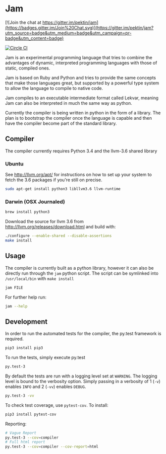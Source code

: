 # Jam

[![Join the chat at https://gitter.im/pektin/jam](https://badges.gitter.im/Join%20Chat.svg)](https://gitter.im/pektin/jam?utm_source=badge&utm_medium=badge&utm_campaign=pr-badge&utm_content=badge)

[![Circle CI](https://circleci.com/gh/pektin/jam.svg?style=svg)](https://circleci.com/gh/pektin/jam)

Jam is an experimental programming language that tries to combine the advantages
of dynamic, interpreted programming languages with those of static, compiled
ones.

Jam is based on Ruby and Python and tries to provide the same concepts that make
those languages great, but supported by a powerful type system to allow the
language to compile to native code.

Jam compiles to an executable intermediate format called Lekvar, meaning Jam can
also be interpreted in much the same way as python.

Currently the compiler is being written in python in the form of a library. The
plan is to bootstrap the compiler once the language is capable and then have the
compiler become part of the standard library.

## Compiler

The compiler currently requires Python 3.4 and the llvm-3.6 shared library

### Ubuntu

See http://llvm.org/apt/ for instructions on how to set up your system to fetch
the 3.6 packages if you're still on precise.

``` bash
sudo apt-get install python3 libllvm3.6 llvm-runtime
```

### Darwin (OSX Journaled)

``` bash
brew install python3
```

Download the source for llvm 3.6 from http://llvm.org/releases/download.html
and build with:

``` bash
./configure --enable-shared --disable-assertions
make install
```

## Usage

The compiler is currently built as a python library, however it can also be
directly run through the `jam` python script. The script can be symlinked into
`/usr/local/bin` with `make install`

``` bash
jam FILE
```

For further help run:

``` bash
jam --help
```

## Development

In order to run the automated tests for the compiler, the py.test framework is
required.

``` bash
pip3 install pip3
```

To run the tests, simply execute py.test

``` bash
py.test-3
```

By default the tests are run with a logging level set at `WARNING`. The logging
level is bound to the verbosity option. Simply passing in a verbosity of 1
(`-v`) enables `INFO` and 2 (`-vv`) enables `DEBUG`.

``` bash
py.test-3 -vv
```

To check test coverage, use `pytest-cov`.
To install:

``` bash
pip3 install pytest-cov
```

Reporting:

``` bash
# Vague Report
py.test-3 --cov=compiler
# Full html report
py.test-3 --cov=compiler --cov-report=html
```
